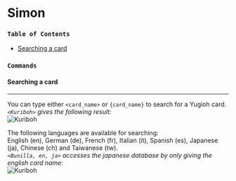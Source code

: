 # Simon

### **`Table of Contents`**
* [Searching a card](#searching-a-card)

### **`Commands`**

#### **Searching a card**
---
You can type either `<card_name>` or `{card_name}` to search for a Yugioh card.  
*`<Kuriboh>` gives the following result:*  
![Kuriboh](http://image.prntscr.com/image/72822c5ccc7c452e939ca83d5627f431.png)

The following languages are available for searching:  
English (en), German (de), French (fr), Italian (it), Spanish (es), Japanese (ja), Chinese (ch) and Taiwanese (tw).  
*`<Bunilla, en, ja>` accesses the japanese database by only giving the english card name:*  
![Kuriboh](http://image.prntscr.com/image/43b3519b8db24684a14c25092d74bf4d.png)

